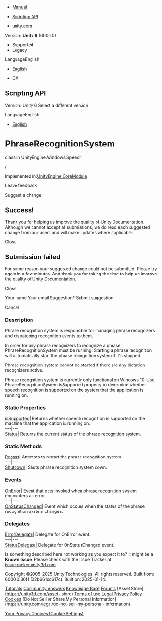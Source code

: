 [ ]()

  * [Manual](../Manual/index.html)
  * [Scripting API](../ScriptReference/index.html)

  * [unity.com](https://unity.com/)

Version: **Unity 6** (6000.0)

  * Supported
  * Legacy

LanguageEnglish

  * [English]()

  * C#

[ ](https://docs.unity3d.com)

## Scripting API

Version: Unity 6 Select a different version

LanguageEnglish

  * [English]()

# PhraseRecognitionSystem

class in UnityEngine.Windows.Speech

/

Implemented in:[UnityEngine.CoreModule](UnityEngine.CoreModule.html)

Leave feedback

Suggest a change

## Success!

Thank you for helping us improve the quality of Unity Documentation. Although
we cannot accept all submissions, we do read each suggested change from our
users and will make updates where applicable.

Close

## Submission failed

For some reason your suggested change could not be submitted. Please <a>try
again</a> in a few minutes. And thank you for taking the time to help us
improve the quality of Unity Documentation.

Close

Your name Your email Suggestion* Submit suggestion

Cancel

[ ]()

### Description

Phrase recognition system is responsible for managing phrase recognizers and
dispatching recognition events to them.

In order for any phrase recognizers to recognize a phrase,
PhraseRecognitionSystem must be running. Starting a phrase recognition will
automatically start the phrase recognition system if it's stopped.  
  
Phrase recognition system cannot be started if there are any dictation
recognizers active.  
  
Phrase recognition system is currently only functional on Windows 10. Use
PhraseRecognitionSystem.isSupported property to determine whether speech
recognition is supported on the system that the application is running on.

### Static Properties

[isSupported](Windows.Speech.PhraseRecognitionSystem-isSupported.html)|
Returns whether speech recognition is supported on the machine that the
application is running on.  
---|---  
[Status](Windows.Speech.PhraseRecognitionSystem.Status.html)| Returns the
current status of the phrase recognition system.  
  
### Static Methods

[Restart](Windows.Speech.PhraseRecognitionSystem.Restart.html)| Attempts to
restart the phrase recognition system.  
---|---  
[Shutdown](Windows.Speech.PhraseRecognitionSystem.Shutdown.html)| Shuts phrase
recognition system down.  
  
### Events

[OnError](Windows.Speech.PhraseRecognitionSystem.OnError.html)| Event that
gets invoked when phrase recognition system encounters an error.  
---|---  
[OnStatusChanged](Windows.Speech.PhraseRecognitionSystem.OnStatusChanged.html)|
Event which occurs when the status of the phrase recognition system changes.  
  
### Delegates

[ErrorDelegate](Windows.Speech.PhraseRecognitionSystem.ErrorDelegate.html)|
Delegate for OnError event.  
---|---  
[StatusDelegate](Windows.Speech.PhraseRecognitionSystem.StatusDelegate.html)|
Delegate for OnStatusChanged event.  
  
Is something described here not working as you expect it to? It might be a
**Known Issue**. Please check with the Issue Tracker at
[issuetracker.unity3d.com](https://issuetracker.unity3d.com).

Copyright ©2005-2025 Unity Technologies. All rights reserved. Built from:
6000.0.36f1 (02b661dc617c). Built on: 2025-01-14.

[Tutorials](https://unity3d.com/learn) [Community
Answers](https://answers.unity3d.com) [Knowledge
Base](https://support.unity3d.com/hc/en-us)
[Forums](https://forum.unity3d.com) [Asset Store](https://unity3d.com/asset-
store) [Terms of use](https://docs.unity3d.com/Manual/TermsOfUse.html)
[Legal](https://unity.com/legal) [Privacy
Policy](https://unity.com/legal/privacy-policy)
[Cookies](https://unity.com/legal/cookie-policy) [Do Not Sell or Share My
Personal Information](https://unity.com/legal/do-not-sell-my-personal-
information)

[Your Privacy Choices (Cookie Settings)](javascript:void\(0\);)

